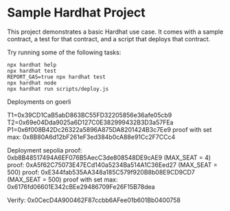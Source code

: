 # Sample Hardhat Project

This project demonstrates a basic Hardhat use case. It comes with a sample contract, a test for that contract, and a script that deploys that contract.

Try running some of the following tasks:

```shell
npx hardhat help
npx hardhat test
REPORT_GAS=true npx hardhat test
npx hardhat node
npx hardhat run scripts/deploy.js
```
Deployments on goerli

T1=0x39CD1CaB5abD863BC55FD32205856e36afe05cb9
T2=0x69e04Dda9025a6D127C0E382999432B3D3a57FEa
P1=0x6f008B42Dc26322a5896A875DA8201424B3c7Ee9
proof with set max: 0x8B80A6d12bF261eF3ed384b0cA88e91Cc2F7CCc4

Deployment sepolia
proof: 0xb8B48517494A6EF076B5AecC3de808548DE9cAE9 (MAX_SEAT = 4)
proof: 0xA5f62C75073E47ECd140a5234Ba514A1C36Eed27 (MAX_SEAT = 500)
proof: 0xE344fab535AA348a185C579f920B8b08E9CD9CD7 (MAX_SEAT = 500)
proof with set max: 0x6176fd06601E342cBEe29486709Fe26F15B78dea 


Verify: 0x0CecD4A900462F87ccbb6AFee01b601Bb0400758
